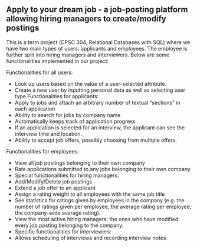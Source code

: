 ## Apply to your dream job - a job-posting platform allowing hiring managers to create/modify postings

This is a term project (CPSC 304, Relational Databases with SQL) where we have two main types of users: applicants and employees. The employee is further split into
hiring managers and interviewers. Below are some functionalities implemented in our project:

Functionalities for all users:
- Look up users based on the value of a user-selected attribute.
- Create a new user by inputting personal data as well as selecting user type
Functionalities for applicants:
- Apply to jobs and attach an arbitrary number of textual “sections” in each application
- Ability to search for jobs by company name
- Automatically keeps track of application progress
- If an application is selected for an interview, the applicant can see the interview time and
location.
- Ability to accept job offers, possibly choosing from multiple offers.

Functionalities for employees:
- View all job postings belonging to their own company
- Rate applications submitted to any jobs belonging to their own company
- Special functionalities for hiring managers:
- Add/Modify/Delete job postings
- Extend a job offer to an applicant
- Assign a rating weight to all employees with the same job title
- See statistics for ratings given by employees in the company (e.g. the number of
ratings given per employee, the average rating per employee, the company-wide
average rating).
- View the most active hiring managers: the ones who have modified every job
posting belonging to the company.
- Specific functionalities for interviewers:
- Allows scheduling of interviews and recording interview notes
